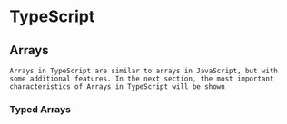 # TypeScript

## Arrays
    Arrays in TypeScript are similar to arrays in JavaScript, but with some additional features. In the next section, the most important characteristics of Arrays in TypeScript will be shown

### Typed Arrays

<!--
# TypeScript
## Arrays
----------------------------------------------

# TypeScript
## Arrays
-->